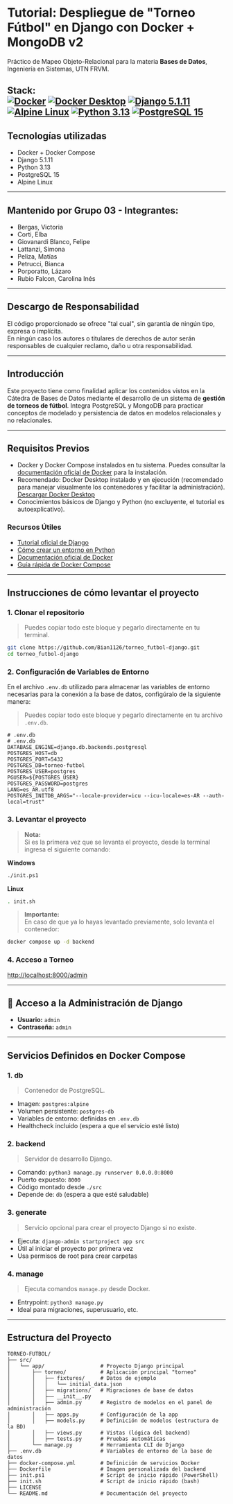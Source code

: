 # Tutorial: Despliegue de "Torneo Fútbol" en Django con Docker + MongoDB v2

Práctico de Mapeo Objeto-Relacional para la materia **Bases de Datos**, Ingeniería en Sistemas, UTN FRVM.

**Stack:**  
[![Docker](https://img.shields.io/badge/Docker-2496ED?style=for-the-badge&logo=docker&logoColor=white)](https://www.docker.com/)
[![Docker Desktop](https://img.shields.io/badge/Docker%20Desktop-2496ED?style=for-the-badge&logo=docker&logoColor=white)](https://www.docker.com/products/docker-desktop)
[![Django 5.1.11](https://img.shields.io/badge/Django%205.1.11-092E20?style=for-the-badge&logo=django&logoColor=white)](https://www.djangoproject.com/)
[![Alpine Linux](https://img.shields.io/badge/Alpine%20Linux-0D597F?style=for-the-badge&logo=alpinelinux&logoColor=white)](https://alpinelinux.org/)
[![Python 3.13](https://img.shields.io/badge/Python%203.13-3776AB?style=for-the-badge&logo=python&logoColor=white)](https://www.python.org/)
[![PostgreSQL 15](https://img.shields.io/badge/PostgreSQL%2015-336791?style=for-the-badge&logo=postgresql&logoColor=white)](https://www.postgresql.org/)
---

## Tecnologías utilizadas

* Docker + Docker Compose  
* Django 5.1.11  
* Python 3.13  
* PostgreSQL 15  
* Alpine Linux  

---

## Mantenido por Grupo 03 - Integrantes:

* Bergas, Victoria  
* Corti, Elba  
* Giovanardi Blanco, Felipe  
* Lattanzi, Simona  
* Peliza, Matías  
* Petrucci, Bianca  
* Porporatto, Lázaro  
* Rubio Falcon, Carolina Inés  

---

## Descargo de Responsabilidad

El código proporcionado se ofrece "tal cual", sin garantía de ningún tipo, expresa o implícita.  
En ningún caso los autores o titulares de derechos de autor serán responsables de cualquier reclamo, daño u otra responsabilidad.

---

## Introducción

Este proyecto tiene como finalidad aplicar los contenidos vistos en la Cátedra de Bases de Datos mediante el desarrollo de un sistema de **gestión de torneos de fútbol**. Integra PostgreSQL y MongoDB para practicar conceptos de modelado y persistencia de datos en modelos relacionales y no relacionales.

---

## Requisitos Previos

* Docker y Docker Compose instalados en tu sistema. Puedes consultar la [documentación oficial de Docker](https://docs.docker.com/get-started/get-docker/) para la instalación.
* Recomendado: Docker Desktop instalado y en ejecución (recomendado para manejar visualmente los contenedores y facilitar la administración). [Descargar Docker Desktop](https://www.docker.com/products/docker-desktop/) 
* Conocimientos básicos de Django y Python (no excluyente, el tutorial es autoexplicativo).

### Recursos Útiles

* [Tutorial oficial de Django](https://docs.djangoproject.com/en/2.0/intro/tutorial01/)
* [Cómo crear un entorno en Python](https://docs.djangoproject.com/en/2.0/intro/contributing/)
* [Documentación oficial de Docker](https://docs.docker.com/get-started/)
* [Guía rápida de Docker Compose](https://docs.docker.com/compose/gettingstarted/)

---

## Instrucciones de cómo levantar el proyecto

### 1. Clonar el repositorio
> Puedes copiar todo este bloque y pegarlo directamente en tu terminal.
```bash
git clone https://github.com/Bian1126/torneo_futbol-django.git
cd torneo_futbol-django
```

### 2. Configuración de Variables de Entorno
En el archivo `.env.db` utilizado para almacenar las variables de entorno necesarias para la conexión a la base de datos, configúralo de la siguiente manera:  
>Puedes copiar todo este bloque y pegarlo directamente en tu archivo `.env.db`.
```dotenv
# .env.db
# .env.db
DATABASE_ENGINE=django.db.backends.postgresql
POSTGRES_HOST=db
POSTGRES_PORT=5432
POSTGRES_DB=torneo-futbol
POSTGRES_USER=postgres
PGUSER=${POSTGRES_USER}
POSTGRES_PASSWORD=postgres
LANG=es_AR.utf8
POSTGRES_INITDB_ARGS="--locale-provider=icu --icu-locale=es-AR --auth-local=trust"

```

### 3. Levantar el proyecto
> **Nota:**  
> Si es la primera vez que se levanta el proyecto, desde la terminal ingresa el siguiente comando:

**Windows**
```bash
./init.ps1
```

**Linux**
```bash
. init.sh
```

> **Importante:**  
> En caso de que ya lo hayas levantado previamente, solo levanta el contenedor:

```bash
docker compose up -d backend
```

### 4. Acceso a Torneo
[http://localhost:8000/admin](http://localhost:8000/admin)

---

## 🔐 Acceso a la Administración de Django

* **Usuario:** `admin`  
* **Contraseña:** `admin`

---

## Servicios Definidos en Docker Compose

### 1. **db**
> Contenedor de PostgreSQL.

* Imagen: `postgres:alpine`  
* Volumen persistente: `postgres-db`  
* Variables de entorno: definidas en `.env.db`  
* Healthcheck incluido (espera a que el servicio esté listo)

### 2. **backend**
> Servidor de desarrollo Django.

* Comando: `python3 manage.py runserver 0.0.0.0:8000`  
* Puerto expuesto: `8000`  
* Código montado desde `./src`  
* Depende de: `db` (espera a que esté saludable)

### 3. **generate**
> Servicio opcional para crear el proyecto Django si no existe.

* Ejecuta: `django-admin startproject app src`  
* Útil al iniciar el proyecto por primera vez  
* Usa permisos de root para crear carpetas

### 4. **manage**
> Ejecuta comandos `manage.py` desde Docker.

* Entrypoint: `python3 manage.py`  
* Ideal para migraciones, superusuario, etc.

---

## Estructura del Proyecto

```
TORNEO-FUTBOL/
├── src/
│   └── app/                  # Proyecto Django principal
│       ├── torneo/           # Aplicación principal "torneo"
│       │   ├── fixtures/     # Datos de ejemplo
│       │   │   └── initial_data.json
│       │   ├── migrations/   # Migraciones de base de datos
│       │   ├── __init__.py
│       │   ├── admin.py      # Registro de modelos en el panel de administración
│       │   ├── apps.py       # Configuración de la app
│       │   ├── models.py     # Definición de modelos (estructura de la BD)
│       │   ├── views.py      # Vistas (lógica del backend)
│       │   ├── tests.py      # Pruebas automáticas
│       └── manage.py         # Herramienta CLI de Django
├── .env.db                   # Variables de entorno de la base de datos
├── docker-compose.yml        # Definición de servicios Docker
├── Dockerfile                # Imagen personalizada del backend
├── init.ps1                  # Script de inicio rápido (PowerShell)
├── init.sh                   # Script de inicio rápido (bash)
├── LICENSE
└── README.md                 # Documentación del proyecto
```
